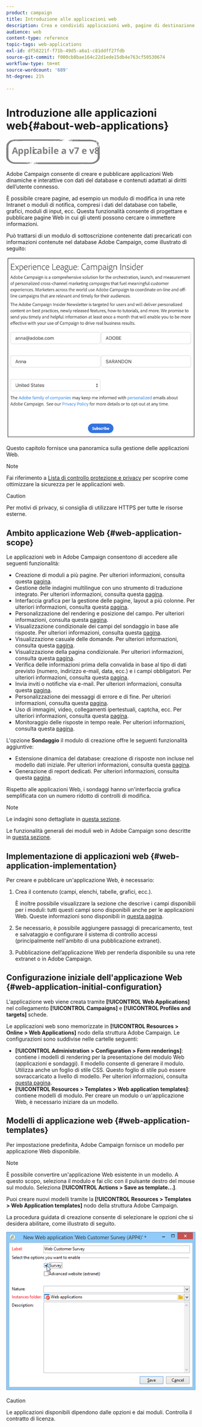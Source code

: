 ```yaml
---
product: campaign
title: Introduzione alle applicazioni web
description: Crea e condividi applicazioni web, pagine di destinazione e sondaggi dinamici
audience: web
content-type: reference
topic-tags: web-applications
exl-id: df58221f-f71b-49d5-a6a1-c81ddff27fdb
source-git-commit: f000cb8bae164c22d1ede15db4e763cf50530674
workflow-type: tm+mt
source-wordcount: '689'
ht-degree: 21%

---
```


# Introduzione alle applicazioni web{#about-web-applications}

![](../../assets/common.svg)

Adobe Campaign consente di creare e pubblicare applicazioni Web dinamiche e interattive con dati del database e contenuti adattati ai diritti dell’utente connesso.

È possibile creare pagine, ad esempio un modulo di modifica in una rete Intranet o moduli di notifica, compresi i dati del database con tabelle, grafici, moduli di input, ecc. Questa funzionalità consente di progettare e pubblicare pagine Web in cui gli utenti possono cercare o immettere informazioni.

Può trattarsi di un modulo di sottoscrizione contenente dati precaricati con informazioni contenute nel database Adobe Campaign, come illustrato di seguito:

![](assets/webapp_form_sample.png)

Questo capitolo fornisce una panoramica sulla gestione delle applicazioni Web.

>[!NOTE]
>
>Fai riferimento a [Lista di controllo protezione e privacy](https://helpx.adobe.com/it/campaign/kb/acc-security.html) per scoprire come ottimizzare la sicurezza per le applicazioni web.

>[!CAUTION]
>
>Per motivi di privacy, si consiglia di utilizzare HTTPS per tutte le risorse esterne.

## Ambito applicazione Web {#web-application-scope}

Le applicazioni web in Adobe Campaign consentono di accedere alle seguenti funzionalità:

* Creazione di moduli a più pagine. Per ulteriori informazioni, consulta questa [pagina](about-web-forms.md).
* Gestione delle indagini multilingue con uno strumento di traduzione integrato. Per ulteriori informazioni, consulta questa [pagina](translating-a-web-application.md).
* Interfaccia grafica per la gestione delle pagine, layout a più colonne. Per ulteriori informazioni, consulta questa [pagina](designing-a-web-application.md).
* Personalizzazione del rendering e posizione del campo. Per ulteriori informazioni, consulta questa [pagina](editing-content.md#adding-personalization-content).
* Visualizzazione condizionale dei campi del sondaggio in base alle risposte. Per ulteriori informazioni, consulta questa [pagina](form-rendering.md#defining-fields-conditional-display).
* Visualizzazione casuale delle domande. Per ulteriori informazioni, consulta questa [pagina](../../surveys/using/building-a-survey.md#adding-questions).
* Visualizzazione della pagina condizionale. Per ulteriori informazioni, consulta questa [pagina](defining-web-forms-page-sequencing.md#conditional-page-display).
* Verifica delle informazioni prima della convalida in base al tipo di dati previsto (numero, indirizzo e-mail, data, ecc.) e i campi obbligatori. Per ulteriori informazioni, consulta questa [pagina](form-rendering.md#defining-control-settings).
* Invia inviti o notifiche via e-mail. Per ulteriori informazioni, consulta questa [pagina](publishing-a-web-form.md#delivering-a-form-via-email).
* Personalizzazione dei messaggi di errore e di fine. Per ulteriori informazioni, consulta questa [pagina](defining-web-forms-properties.md#setting-up-an-error-page).
* Uso di immagini, video, collegamenti ipertestuali, captcha, ecc. Per ulteriori informazioni, consulta questa [pagina](editing-content.md).
* Monitoraggio delle risposte in tempo reale. Per ulteriori informazioni, consulta questa [pagina](../../surveys/using/publish--track-and-use-collected-data.md#response-tracking).

L&#39;opzione **Sondaggio** il modulo di creazione offre le seguenti funzionalità aggiuntive:

* Estensione dinamica del database: creazione di risposte non incluse nel modello dati iniziale. Per ulteriori informazioni, consulta questa [pagina](../../surveys/using/managing-answers.md#storing-collected-answers).
* Generazione di report dedicati. Per ulteriori informazioni, consulta questa [pagina](../../surveys/using/publish--track-and-use-collected-data.md#reports-on-surveys).

Rispetto alle applicazioni Web, i sondaggi hanno un&#39;interfaccia grafica semplificata con un numero ridotto di controlli di modifica.

>[!NOTE]
>
>Le indagini sono dettagliate in [questa sezione](../../surveys/using/about-surveys.md).
>
>Le funzionalità generali dei moduli web in Adobe Campaign sono descritte in [questa sezione](about-web-forms.md).

## Implementazione di applicazioni web {#web-application-implementation}

Per creare e pubblicare un&#39;applicazione Web, è necessario:

1. Crea il contenuto (campi, elenchi, tabelle, grafici, ecc.).

   È inoltre possibile visualizzare la sezione che descrive i campi disponibili per i moduli: tutti questi campi sono disponibili anche per le applicazioni Web. Queste informazioni sono disponibili in [questa pagina](adding-fields-to-a-web-form.md).

1. Se necessario, è possibile aggiungere passaggi di precaricamento, test e salvataggio e configurare il sistema di controllo accessi (principalmente nell&#39;ambito di una pubblicazione extranet).
1. Pubblicazione dell’applicazione Web per renderla disponibile su una rete extranet o in Adobe Campaign.

## Configurazione iniziale dell&#39;applicazione Web {#web-application-initial-configuration}

L&#39;applicazione web viene creata tramite **[!UICONTROL Web Applications]** nel collegamento **[!UICONTROL Campaigns]** e **[!UICONTROL Profiles and targets]** schede.

Le applicazioni web sono memorizzate in **[!UICONTROL Resources > Online > Web Applications]** nodo della struttura Adobe Campaign. Le configurazioni sono suddivise nelle cartelle seguenti:

* **[!UICONTROL Administration > Configuration > Form renderings]**: contiene i modelli di rendering per la presentazione del modulo Web (applicazioni e sondaggi). Il modello consente di generare il modulo. Utilizza anche un foglio di stile CSS. Questo foglio di stile può essere sovraccaricato a livello di modello. Per ulteriori informazioni, consulta [questa pagina](form-rendering.md#selecting-the-form-rendering-template).
* **[!UICONTROL Resources > Templates > Web application templates]**: contiene modelli di modulo. Per creare un modulo o un&#39;applicazione Web, è necessario iniziare da un modello.

## Modelli di applicazione web {#web-application-templates}

Per impostazione predefinita, Adobe Campaign fornisce un modello per applicazione Web disponibile.

>[!NOTE]
>
>È possibile convertire un&#39;applicazione Web esistente in un modello. A questo scopo, seleziona il modulo e fai clic con il pulsante destro del mouse sul modulo. Seleziona **[!UICONTROL Actions > Save as template...]**.

Puoi creare nuovi modelli tramite la **[!UICONTROL Resources > Templates > Web Application templates]** nodo della struttura Adobe Campaign.

La procedura guidata di creazione consente di selezionare le opzioni che si desidera abilitare, come illustrato di seguito.

![](assets/webapp_create_template.png)

>[!CAUTION]
>
>Le applicazioni disponibili dipendono dalle opzioni e dai moduli. Controlla il contratto di licenza.
